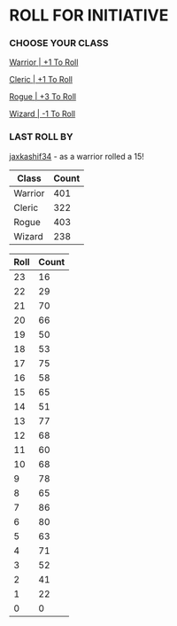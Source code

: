 # ROLL FOR INITIATIVE
### CHOOSE YOUR CLASS

[Warrior | +1 To Roll](https://github.com/benjaminsampica/benjaminsampica/issues/new?title=roll%7Cwarrior&body=Just+click+%27Submit+new+issue%27.)

[Cleric | +1 To Roll](https://github.com/benjaminsampica/benjaminsampica/issues/new?title=roll%7Ccleric&body=Just+click+%27Submit+new+issue%27.)

[Rogue | +3 To Roll](https://github.com/benjaminsampica/benjaminsampica/issues/new?title=roll%7Crogue&body=Just+click+%27Submit+new+issue%27.)

[Wizard | -1 To Roll](https://github.com/benjaminsampica/benjaminsampica/issues/new?title=roll%7Cwizard&body=Just+click+%27Submit+new+issue%27.)
### LAST ROLL BY
[jaxkashif34](https://www.github.com/jaxkashif34) - as a warrior rolled a 15!

|Class|Count|
|-|-|
|Warrior|401|
|Cleric|322|
|Rogue|403|
|Wizard|238|

|Roll|Count|
|-|-|
|23|16
|22|29
|21|70
|20|66
|19|50
|18|53
|17|75
|16|58
|15|65
|14|51
|13|77
|12|68
|11|60
|10|68
|9|78
|8|65
|7|86
|6|80
|5|63
|4|71
|3|52
|2|41
|1|22
|0|0
